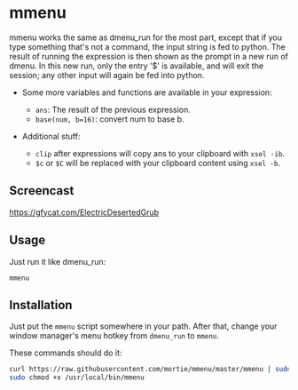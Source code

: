 # mmenu

mmenu works the same as dmenu\_run for the most part, except that if you type
something that's not a command, the input string is fed to python. The result
of running the expression is then shown as the prompt in a new run of dmenu.
In this new run, only the entry '$' is available, and will exit the session;
any other input will again be fed into python.

* Some more variables and functions are available in your expression:
	* `ans`: The result of the previous expression.
	* `base(num, b=16)`: convert num to base b.

* Additional stuff:
	* `clip` after expressions will copy ans to your clipboard with `xsel -ib`.
	* `$c` or `$C` will be replaced with your clipboard content using `xsel -b`.

## Screencast

https://gfycat.com/ElectricDesertedGrub

## Usage

Just run it like dmenu\_run:

	mmenu

## Installation

Just put the `mmenu` script somewhere in your path. After that, change your
window manager's menu hotkey from `dmenu_run` to `mmenu`.

These commands should do it:

``` bash
curl https://raw.githubusercontent.com/mortie/mmenu/master/mmenu | sudo tee /usr/local/bin/mmenu
sudo chmod +x /usr/local/bin/mmenu
```
